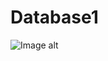 # Database1
![Image alt](https://github.com/{RusinovaLena}/{Database1}/raw/{repository}/Screenshot_1.png)
